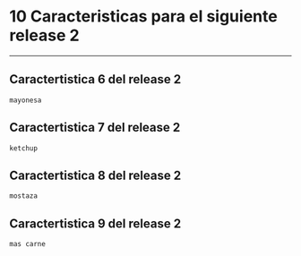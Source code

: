 
# 10 Caracteristicas para el siguiente release 2
---

## Caractertistica 6 del release 2

`mayonesa`

## Caractertistica 7 del release 2

`ketchup`

## Caractertistica 8 del release 2

`mostaza`

## Caractertistica 9 del release 2

`mas carne`


